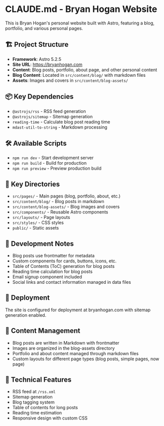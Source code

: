 # CLAUDE.md - Bryan Hogan Website

This is Bryan Hogan's personal website built with Astro, featuring a blog, portfolio, and various personal pages.

## 🏗️ Project Structure

- **Framework**: Astro 5.2.5
- **Site URL**: https://bryanhogan.com
- **Content**: Blog posts, portfolio, about page, and other personal content
- **Blog Content**: Located in `src/content/blog/` with markdown files
- **Assets**: Images and covers in `src/content/blog-assets/`

## 📦 Key Dependencies

- `@astrojs/rss` - RSS feed generation
- `@astrojs/sitemap` - Sitemap generation
- `reading-time` - Calculate blog post reading time
- `mdast-util-to-string` - Markdown processing

## 🛠️ Available Scripts

- `npm run dev` - Start development server
- `npm run build` - Build for production
- `npm run preview` - Preview production build

## 📁 Key Directories

- `src/pages/` - Main pages (blog, portfolio, about, etc.)
- `src/content/blog/` - Blog posts in markdown
- `src/content/blog-assets/` - Blog images and covers
- `src/components/` - Reusable Astro components
- `src/layouts/` - Page layouts
- `src/styles/` - CSS styles
- `public/` - Static assets

## 🎯 Development Notes

- Blog posts use frontmatter for metadata
- Custom components for cards, buttons, icons, etc.
- Table of Contents (ToC) generation for blog posts
- Reading time calculation for blog posts
- Email signup component included
- Social links and contact information managed in data files

## 🚀 Deployment

The site is configured for deployment at bryanhogan.com with sitemap generation enabled.

## 📝 Content Management

- Blog posts are written in Markdown with frontmatter
- Images are organized in the blog-assets directory
- Portfolio and about content managed through markdown files
- Custom layouts for different page types (blog posts, simple pages, now page)

## 🔧 Technical Features

- RSS feed at `/rss.xml`
- Sitemap generation
- Blog tagging system
- Table of contents for long posts
- Reading time estimation
- Responsive design with custom CSS